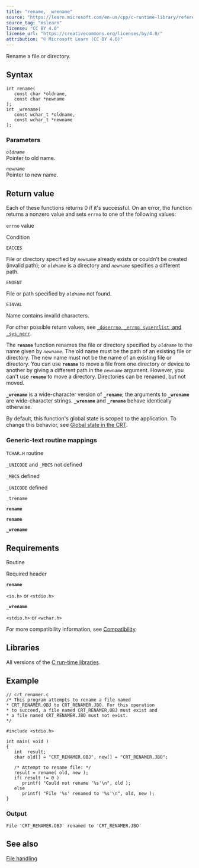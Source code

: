 ```yaml
---
title: "rename, _wrename"
source: "https://learn.microsoft.com/en-us/cpp/c-runtime-library/reference/rename-wrename?view=msvc-170"
source_tag: "mslearn"
license: "CC BY 4.0"
license_url: "https://creativecommons.org/licenses/by/4.0/"
attribution: "© Microsoft Learn (CC BY 4.0)"
---
```

Rename a file or directory.

## Syntax

```
int rename(
   const char *oldname,
   const char *newname
);
int _wrename(
   const wchar_t *oldname,
   const wchar_t *newname
);
```

### Parameters

_`oldname`_  
Pointer to old name.

_`newname`_  
Pointer to new name.

## Return value

Each of these functions returns 0 if it's successful. On an error, the function returns a nonzero value and sets `errno` to one of the following values:

`errno` value

Condition

`EACCES`

File or directory specified by _`newname`_ already exists or couldn't be created (invalid path); or _`oldname`_ is a directory and _`newname`_ specifies a different path.

`ENOENT`

File or path specified by _`oldname`_ not found.

`EINVAL`

Name contains invalid characters.

For other possible return values, see [`_doserrno`, `_errno`, `syserrlist`, and `_sys_nerr`](https://learn.microsoft.com/en-us/cpp/c-runtime-library/errno-doserrno-sys-errlist-and-sys-nerr?view=msvc-170).

The **`rename`** function renames the file or directory specified by _`oldname`_ to the name given by _`newname`_. The old name must be the path of an existing file or directory. The new name must not be the name of an existing file or directory. You can use **`rename`** to move a file from one directory or device to another by giving a different path in the _`newname`_ argument. However, you can't use **`rename`** to move a directory. Directories can be renamed, but not moved.

**`_wrename`** is a wide-character version of **`_rename`**; the arguments to **`_wrename`** are wide-character strings. **`_wrename`** and **`_rename`** behave identically otherwise.

By default, this function's global state is scoped to the application. To change this behavior, see [Global state in the CRT](https://learn.microsoft.com/en-us/cpp/c-runtime-library/global-state?view=msvc-170).

### Generic-text routine mappings

`TCHAR.H` routine

`_UNICODE` and `_MBCS` not defined

`_MBCS` defined

`_UNICODE` defined

`_trename`

**`rename`**

**`rename`**

**`_wrename`**

## Requirements

Routine

Required header

**`rename`**

`<io.h>` or `<stdio.h>`

**`_wrename`**

`<stdio.h>` or `<wchar.h>`

For more compatibility information, see [Compatibility](https://learn.microsoft.com/en-us/cpp/c-runtime-library/compatibility?view=msvc-170).

## Libraries

All versions of the [C run-time libraries](https://learn.microsoft.com/en-us/cpp/c-runtime-library/crt-library-features?view=msvc-170).

## Example

```
// crt_renamer.c
/* This program attempts to rename a file named
* CRT_RENAMER.OBJ to CRT_RENAMER.JBO. For this operation
* to succeed, a file named CRT_RENAMER.OBJ must exist and
* a file named CRT_RENAMER.JBO must not exist.
*/

#include <stdio.h>

int main( void )
{
   int  result;
   char old[] = "CRT_RENAMER.OBJ", new[] = "CRT_RENAMER.JBO";

   /* Attempt to rename file: */
   result = rename( old, new );
   if( result != 0 )
      printf( "Could not rename '%s'\n", old );
   else
      printf( "File '%s' renamed to '%s'\n", old, new );
}
```

### Output

```
File 'CRT_RENAMER.OBJ' renamed to 'CRT_RENAMER.JBO'
```

## See also

[File handling](https://learn.microsoft.com/en-us/cpp/c-runtime-library/file-handling?view=msvc-170)